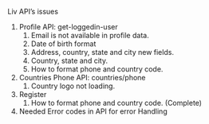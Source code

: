 Liv API’s issues
1. Profile API: get-loggedin-user
    1. Email is not available in profile data.
    2. Date of birth format
    3. Address, country, state and city new fields.
    4. Country, state and city.
    5. How to format phone and country code.
2. Countries Phone API: countries/phone
    1. Country logo not loading.
3. Register
    1. How to format phone and country code. (Complete)
4. Needed Error codes in API for error Handling
